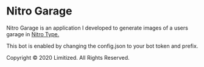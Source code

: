 # Nitro Garage

Nitro Garage is an application I developed to generate images of a users garage in [Nitro Type.](https://www.nitrotype.com)

This bot is enabled by changing the config.json to your bot token and prefix.

Copyright © 2020 Limitized. All Rights Reserved. 

